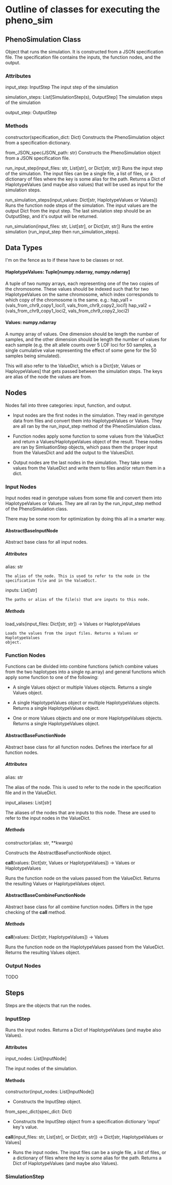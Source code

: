 # Outline of classes for executing the pheno_sim

## PhenoSimulation Class

Object that runs the simulation. It is constructed from a JSON specification
file. The specification file contains the inputs, the function nodes, and the
output.

### Attributes

input_step: InputStep
	The input step of the simulation

simulation_steps: List[SimulationStep(s), OutputStep]
	The simulation steps of the simulation

output_step: OutputStep

### Methods

constructor(specification_dict: Dict)
	Constructs the PhenoSimulation object from a specification dictionary.

from_JSON_spec(JSON_path: str)
	Constructs the PhenoSimulation object from a JSON specification file.

run_input_step(input_files: str, List[str], or Dict[str, str])
	Runs the input step of the simulation. The input files can be a single
	file, a list of files, or a dictionary of files where the key is some alias
	for the path. Returns a Dict of HaplotypeValues (and maybe also values)
	that will be used as input for the simulation steps.

run_simulation_steps(input_values: Dict[str, HaplotypeValues or Values])
	Runs the function node steps of the simulation. The input values are the
	output Dict from the input step. The last simulation step should be an 
	OutputStep, and it's output will be returned.

run_simulation(input_files: str, List[str], or Dict[str, str])
	Runs the entire simulation (run_input_step then run_simulation_steps).


## Data Types

I'm on the fence as to if these have to be classes or not.

#### HaplotypeValues: Tuple[numpy.ndarray, numpy.ndarray]
A tuple of two numpy arrays, each representing one of the two copies of
the chromosome. These values should be indexed such that for two
HaplotypeValues on the same chromosome, which index corresponds to which
copy of the chromosome is the same. 
e.g.:
	hap_val1 = (vals_from_chr9_copy1_loci1, vals_from_chr9_copy2_loci1)
	hap_val2 = (vals_from_chr9_copy1_loci2, vals_from_chr9_copy2_loci2)

#### Values: numpy.ndarray
A numpy array of values. One dimension should be length the number of
samples, and the other dimension should be length the number of 
values for each sample (e.g. the alt allele counts over 5 LOF loci for
50 samples, a single cumulative value representing the effect of some gene
for the 50 samples being simulated).

This will also refer to the ValueDict, which is a Dict[str, Values or
HaploypeValues] that gets passed between the simulation steps. The keys are
alias of the node the values are from.


## Nodes

Nodes fall into three categories: input, function, and output.

- Input nodes are the first nodes in the simulation. They read in genotype data
  from files and convert them into HaplotypeValues or Values. They are all ran
  by the run_input_step method of the PhenoSimulation class.

- Function nodes apply some function to some values from the ValueDict and
  return a Values/HaplotypeValues object of the result. These nodes are ran by
  SimluationStep objects, which pass them the proper input from the ValuesDict
  and add the output to the ValuesDict.

- Output nodes are the last nodes in the simulation. They take some values from
  the ValueDict and write them to files and/or return them in a dict.

### Input Nodes

Input nodes read in genotype values from some file and convert them into
HaplotypeValues or Values. They are all ran by the run_input_step method of
the PhenoSimulation class.

There may be some room for optimization by doing this all in a smarter way.

#### AbstractBaseInputNode

Abstract base class for all input nodes.

##### Attributes

alias: str

	The alias of the node. This is used to refer to the node in the
	specification file and in the ValueDict.

inputs: List[str]

	The paths or alias of the file(s) that are inputs to this node.

##### Methods

load_vals(input_files: Dict[str, str]) -> Values or HaplotypeValues

	Loads the values from the input files. Returns a Values or HaplotypeValues
	object.


### Function Nodes

Functions can be divided into combine functions (which combine values from
the two haplotypes into a single np.array) and general functions which apply
some function to one of the following:

- A single Values object or multiple Values objects. Returns a single Values
  object.

- A single HaplotypeValues object or multiple HaplotypeValues objects. Returns
  a single HaplotypeValues object.

- One or more Values objects and one or more HaplotypeValues objects. Returns
  a single HaplotypeValues object.

#### AbstractBaseFunctionNode

Abstract base class for all function nodes. Defines the interface for all
function nodes.

##### Attributes

alias: str

The alias of the node. This is used to refer to the node in the
specification file and in the ValueDict.

input_aliases: List[str]

The aliases of the nodes that are inputs to this node. These are used
to refer to the input nodes in the ValueDict.

##### Methods

constructor(alias: str, **kwargs)

Constructs the AbstractBaseFunctionNode object.

__call__(values: Dict[str, Values or HaplotypeValues]) -> Values or HaplotypeValues

Runs the function node on the values passed from the ValueDict. Returns the
resulting Values or HaplotypeValues object.

#### AbstractBaseCombineFunctionNode

Abstract base class for all combine function nodes. Differs in the type
checking of the __call__ method.

##### Methods

__call__(values: Dict[str, HaplotypeValues]) -> Values

Runs the function node on the HaplotypeValues passed from the ValueDict.
Returns the resulting Values object.


### Output Nodes

TODO


## Steps

Steps are the objects that run the nodes.

### InputStep

Runs the input nodes. Returns a Dict of HaplotypeValues (and maybe also Values).

#### Attributes

input_nodes: List[InputNode]

The input nodes of the simulation.

#### Methods

constructor(input_nodes: List[InputNode])
- Constructs the InputStep object.

from_spec_dict(spec_dict: Dict)
- Constructs the InputStep object from a specification dictionary 'input'
key's value.

__call__(input_files: str, List[str], or Dict[str, str]) -> Dict[str, HaplotypeValues or Values]
- Runs the input nodes. The input files can be a single file, a list of files,
or a dictionary of files where the key is some alias for the path. Returns
a Dict of HaplotypeValues (and maybe also Values).


### SimulationStep










